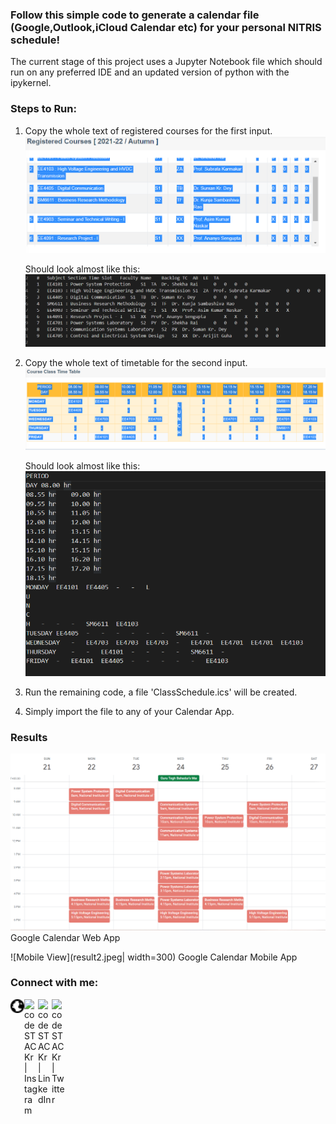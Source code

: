 ### Follow this simple code to generate a calendar file (Google,Outlook,iCloud Calendar etc) for your personal NITRIS schedule!

The current stage of this project uses a Jupyter Notebook file which should run on any preferred IDE and an updated version of python with the ipykernel.

### Steps to Run:

1. Copy the whole text of registered courses for the first input.
   ![Copy the Whole Text of Registered Courses](courses.png)

    Should look almost like this:
    ![courses example](ex1.png)

2. Copy the whole text of timetable for the second input.
   ![Copy the Whole Text of TimeTable](timetable.png)

    Should look almost like this:
    ![timetable example](ex2.png)

3. Run the remaining code, a file 'ClassSchedule.ics' will be created.

4. Simply import the file to any of your Calendar App.

### Results

![Web View](result1.png)
Google Calendar Web App

![Mobile View](result2.jpeg| width=300)
Google Calendar Mobile App

### Connect with me:

[<img align="left" alt="codeSTACKr.com" width="22px" src="https://raw.githubusercontent.com/iconic/open-iconic/master/svg/globe.svg" />][website]
[<img align="left" alt="codeSTACKr | Instagram" width="22px" src="https://cdn.jsdelivr.net/npm/simple-icons@v3/icons/instagram.svg" />][instagram]
[<img align="left" alt="codeSTACKr | LinkedIn" width="22px" src="https://cdn.jsdelivr.net/npm/simple-icons@v3/icons/linkedin.svg" />][linkedin]
[<img align="left" alt="codeSTACKr | Twitter" width="22px" src="https://cdn.jsdelivr.net/npm/simple-icons@v3/icons/twitter.svg" />][twitter]

[website]: https://swagatkumar.net/
[twitter]: https://twitter.com/SwagatK24497938
[youtube]: https://youtube.com/codeSTACKr
[instagram]: https://www.instagram.com/swagatkumarflute/
[linkedin]: https://www.linkedin.com/in/swagat-kumar/
